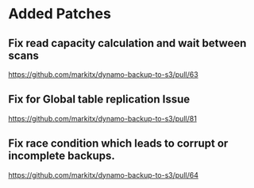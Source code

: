 # Added Patches

## Fix read capacity calculation and wait between scans

https://github.com/markitx/dynamo-backup-to-s3/pull/63

## Fix for Global table replication Issue

https://github.com/markitx/dynamo-backup-to-s3/pull/81

## Fix race condition which leads to corrupt or incomplete backups.

https://github.com/markitx/dynamo-backup-to-s3/pull/64